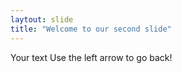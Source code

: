 ```yaml
---
laytout: slide
title: "Welcome to our second slide"
---
```

Your text
Use the left arrow to go back!
